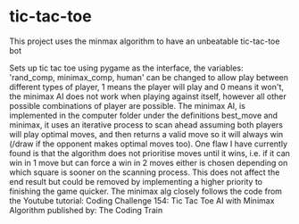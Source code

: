 # tic-tac-toe

This project uses the minmax algorithm to have an unbeatable tic-tac-toe bot


Sets up tic tac toe using pygame as the interface,
the variables: 'rand_comp, minimax_comp, human' can be changed
to allow play between different types of player,
1 means the player will play and 0 means it won't,
the minimax AI does not work when playing against itself,
however all other possible combinations of player are possible.
The minimax AI, is implemented in the computer folder under the
definitions best_move and minimax, it uses an iterative process
to scan ahead assuming both players will play optimal moves,
and then returns a valid move so it will always win (/draw if the
opponent makes optimal moves too).
One flaw I have currently found is that the algorithm does not prioritise
moves until it wins, i.e. if it can win in 1 move but can force a win in 2 moves
either is chosen depending on which square is sooner on the scanning process.
This does not affect the end result but could be removed by implementing a higher
priority to finishing the game quicker.
The minimax alg closely follows the code from the Youtube tutorial:
Coding Challenge 154: Tic Tac Toe AI with Minimax Algorithm
published by: The Coding Train
